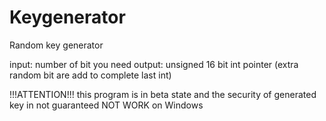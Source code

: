 Keygenerator
============

Random key generator

input:  number of bit you need
output: unsigned 16 bit int pointer (extra random bit are add to complete last int)

!!!ATTENTION!!!
this program is in beta state and the security of generated key in not guaranteed
NOT WORK on Windows

